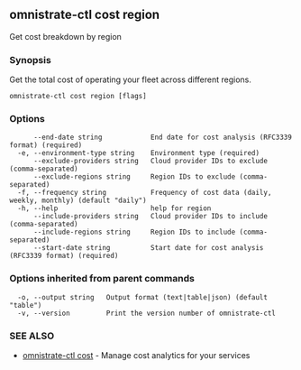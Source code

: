 ## omnistrate-ctl cost region

Get cost breakdown by region

### Synopsis

Get the total cost of operating your fleet across different regions.

```
omnistrate-ctl cost region [flags]
```

### Options

```
      --end-date string            End date for cost analysis (RFC3339 format) (required)
  -e, --environment-type string    Environment type (required)
      --exclude-providers string   Cloud provider IDs to exclude (comma-separated)
      --exclude-regions string     Region IDs to exclude (comma-separated)
  -f, --frequency string           Frequency of cost data (daily, weekly, monthly) (default "daily")
  -h, --help                       help for region
      --include-providers string   Cloud provider IDs to include (comma-separated)
      --include-regions string     Region IDs to include (comma-separated)
      --start-date string          Start date for cost analysis (RFC3339 format) (required)
```

### Options inherited from parent commands

```
  -o, --output string   Output format (text|table|json) (default "table")
  -v, --version         Print the version number of omnistrate-ctl
```

### SEE ALSO

- [omnistrate-ctl cost](omnistrate-ctl_cost.md) - Manage cost analytics for your services

